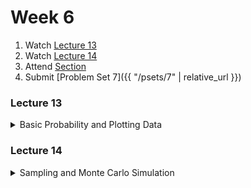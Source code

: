 # Week 6

1.  Watch [Lecture 13](#lecture13)
2.  Watch [Lecture 14](#lecture14)
3.  Attend [Section](https://www.youtube.com/embed/yVkt3Px4KHA)
4.  Submit [Problem Set 7]({{ "/psets/7" | relative_url }})

### Lecture 13
<details>
  <summary id="lecture13">Basic Probability and Plotting Data</summary>

<div>
    <br>
    <iframe width="560" height="315" src="https://www.youtube.com/embed/hGQw3KJ7i6Q?rel=0" frameborder="0" allow="accelerometer; autoplay; encrypted-media; gyroscope; picture-in-picture" allowfullscreen></iframe>
</div>

</details> 

### Lecture 14
<details>
  <summary id="lecture14">Sampling and Monte Carlo Simulation</summary>

<div>
    <br>
    <iframe width="560" height="315" src="https://www.youtube.com/embed/ddtobc-AOK4?rel=0" frameborder="0" allow="accelerometer; autoplay; encrypted-media; gyroscope; picture-in-picture" allowfullscreen></iframe>

    <ul>
        <li><a href="https://www.dropbox.com/s/dl/2omaxmjpk11trbt/lecture07.zip?dl=0">Source Code</a></li>
        <li><a href="https://archive.org/download/MIT6.00SCS11/MIT6_00SCS11_lec07_300k.mp4">Video</a></li>
    </ul>
</div>
  
</details>  




